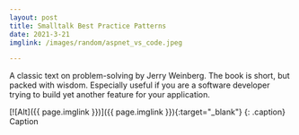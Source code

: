 ```yaml
---
layout: post
title: Smalltalk Best Practice Patterns
date: 2021-3-21
imglink: /images/random/aspnet_vs_code.jpeg

---
```


A classic text on problem-solving by Jerry Weinberg. The book is short, but packed with wisdom. Especially useful if you are a software developer trying to build yet another feature for your application.

[![Alt]({{ page.imglink }})]({{ page.imglink }}){:target="_blank"} 
{: .caption}
Caption

<div class="book centered">
  <a target="_blank" href="/images/books/{{ page.imglink }}">
    <img src="/images/books/{{ page.imglink }}" alt="">
  </a>
</div>  

<div class="random centered">
  <a target="_blank" href="/images/random/">
    <img src="/images/random/" alt="">
  </a>
  <div class="caption"></div>
</div>


